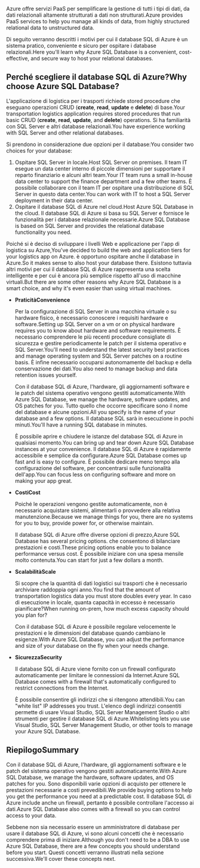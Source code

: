 <span data-ttu-id="656c3-101">Azure offre servizi PaaS per semplificare la gestione di tutti i tipi di dati, da dati relazionali altamente strutturati a dati non strutturati.</span><span class="sxs-lookup"><span data-stu-id="656c3-101">Azure provides PaaS services to help you manage all kinds of data, from highly structured relational data to unstructured data.</span></span>

<span data-ttu-id="656c3-102">Di seguito verranno descritti i motivi per cui il database SQL di Azure è un sistema pratico, conveniente e sicuro per ospitare i database relazionali.</span><span class="sxs-lookup"><span data-stu-id="656c3-102">Here you'll learn why Azure SQL Database is a convenient, cost-effective, and secure way to host your relational databases.</span></span>

## <a name="why-choose-azure-sql-database"></a><span data-ttu-id="656c3-103">Perché scegliere il database SQL di Azure?</span><span class="sxs-lookup"><span data-stu-id="656c3-103">Why choose Azure SQL Database?</span></span>

<span data-ttu-id="656c3-104">L'applicazione di logistica per i trasporti richiede stored procedure che eseguano operazioni CRUD (**create**, **read**, **update** e **delete**) di base.</span><span class="sxs-lookup"><span data-stu-id="656c3-104">Your transportation logistics application requires stored procedures that run basic CRUD (**create**, **read**, **update**, and **delete**) operations.</span></span> <span data-ttu-id="656c3-105">Si ha familiarità con SQL Server e altri database relazionali.</span><span class="sxs-lookup"><span data-stu-id="656c3-105">You have experience working with SQL Server and other relational databases.</span></span>

<span data-ttu-id="656c3-106">Si prendono in considerazione due opzioni per il database:</span><span class="sxs-lookup"><span data-stu-id="656c3-106">You consider two choices for your database:</span></span>

1. <span data-ttu-id="656c3-107">Ospitare SQL Server in locale.</span><span class="sxs-lookup"><span data-stu-id="656c3-107">Host SQL Server on premises.</span></span> <span data-ttu-id="656c3-108">Il team IT esegue un data center interno di piccole dimensioni per supportare il reparto finanziario e alcuni altri team.</span><span class="sxs-lookup"><span data-stu-id="656c3-108">Your IT team runs a small in-house data center to support the finance department and a few other teams.</span></span> <span data-ttu-id="656c3-109">È possibile collaborare con il team IT per ospitare una distribuzione di SQL Server in questo data center.</span><span class="sxs-lookup"><span data-stu-id="656c3-109">You can work with IT to host a SQL Server deployment in their data center.</span></span>
1. <span data-ttu-id="656c3-110">Ospitare il database SQL di Azure nel cloud.</span><span class="sxs-lookup"><span data-stu-id="656c3-110">Host Azure SQL Database in the cloud.</span></span> <span data-ttu-id="656c3-111">Il database SQL di Azure si basa su SQL Server e fornisce le funzionalità per i database relazionale necessarie.</span><span class="sxs-lookup"><span data-stu-id="656c3-111">Azure SQL Database is based on SQL Server and provides the relational database functionality you need.</span></span>

<span data-ttu-id="656c3-112">Poiché si è deciso di sviluppare i livelli Web e applicazione per l'app di logistica su Azure,</span><span class="sxs-lookup"><span data-stu-id="656c3-112">You've decided to build the web and application tiers for your logistics app on Azure.</span></span> <span data-ttu-id="656c3-113">è opportuno ospitare anche il database in Azure.</span><span class="sxs-lookup"><span data-stu-id="656c3-113">So it makes sense to also host your database there.</span></span> <span data-ttu-id="656c3-114">Esistono tuttavia altri motivi per cui il database SQL di Azure rappresenta una scelta intelligente e per cui è ancora più semplice rispetto all'uso di macchine virtuali.</span><span class="sxs-lookup"><span data-stu-id="656c3-114">But there are some other reasons why Azure SQL Database is a smart choice, and why it's even easier than using virtual machines.</span></span>

* <span data-ttu-id="656c3-115">**Praticità**</span><span class="sxs-lookup"><span data-stu-id="656c3-115">**Convenience**</span></span>

    <span data-ttu-id="656c3-116">Per la configurazione di SQL Server in una macchina virtuale o su hardware fisico, è necessario conoscere i requisiti hardware e software.</span><span class="sxs-lookup"><span data-stu-id="656c3-116">Setting up SQL Server on a vm or on physical hardware requires you to know about hardware and software requirements.</span></span> <span data-ttu-id="656c3-117">È necessario comprendere le più recenti procedure consigliate di sicurezza e gestire periodicamente le patch per il sistema operativo e SQL Server.</span><span class="sxs-lookup"><span data-stu-id="656c3-117">You'll need to understand the latest security best practices and manage operating system and SQL Server patches on a routine basis.</span></span> <span data-ttu-id="656c3-118">È infine necessario occuparsi autonomamente del backup e della conservazione dei dati.</span><span class="sxs-lookup"><span data-stu-id="656c3-118">You also need to manage backup and data retention issues yourself.</span></span>

    <span data-ttu-id="656c3-119">Con il database SQL di Azure, l'hardware, gli aggiornamenti software e le patch del sistema operativo vengono gestiti automaticamente.</span><span class="sxs-lookup"><span data-stu-id="656c3-119">With Azure SQL Database, we manage the hardware, software updates, and OS patches for you.</span></span> <span data-ttu-id="656c3-120">Tutto quello che occorre specificare sono il nome del database e alcune opzioni.</span><span class="sxs-lookup"><span data-stu-id="656c3-120">All you specify is the name of your database and a few options.</span></span> <span data-ttu-id="656c3-121">Il database SQL sarà in esecuzione in pochi minuti.</span><span class="sxs-lookup"><span data-stu-id="656c3-121">You'll have a running SQL database in minutes.</span></span>

    <span data-ttu-id="656c3-122">È possibile aprire e chiudere le istanze del database SQL di Azure in qualsiasi momento.</span><span class="sxs-lookup"><span data-stu-id="656c3-122">You can bring up and tear down Azure SQL Database instances at your convenience.</span></span> <span data-ttu-id="656c3-123">Il database SQL di Azure è rapidamente accessibile e semplice da configurare.</span><span class="sxs-lookup"><span data-stu-id="656c3-123">Azure SQL Database comes up fast and is easy to configure.</span></span> <span data-ttu-id="656c3-124">È possibile dedicare meno tempo alla configurazione del software, per concentrarsi sulle funzionalità dell'app.</span><span class="sxs-lookup"><span data-stu-id="656c3-124">You can focus less on configuring software and more on making your app great.</span></span>
* <span data-ttu-id="656c3-125">**Costi**</span><span class="sxs-lookup"><span data-stu-id="656c3-125">**Cost**</span></span>

    <span data-ttu-id="656c3-126">Poiché le operazioni vengono gestite automaticamente, non è necessario acquistare sistemi, alimentarli o provvedere alla relativa manutenzione.</span><span class="sxs-lookup"><span data-stu-id="656c3-126">Because we manage things for you, there are no systems for you to buy, provide power for, or otherwise maintain.</span></span>

    <span data-ttu-id="656c3-127">Il database SQL di Azure offre diverse opzioni di prezzo,</span><span class="sxs-lookup"><span data-stu-id="656c3-127">Azure SQL Database has several pricing options.</span></span> <span data-ttu-id="656c3-128">che consentono di bilanciare prestazioni e costi.</span><span class="sxs-lookup"><span data-stu-id="656c3-128">These pricing options enable you to balance performance versus cost.</span></span> <span data-ttu-id="656c3-129">È possibile iniziare con una spesa mensile molto contenuta.</span><span class="sxs-lookup"><span data-stu-id="656c3-129">You can start for just a few dollars a month.</span></span>
* <span data-ttu-id="656c3-130">**Scalabilità**</span><span class="sxs-lookup"><span data-stu-id="656c3-130">**Scale**</span></span>
 
    <span data-ttu-id="656c3-131">Si scopre che la quantità di dati logistici sui trasporti che è necessario archiviare raddoppia ogni anno.</span><span class="sxs-lookup"><span data-stu-id="656c3-131">You find that the amount of transportation logistics data you must store doubles every year.</span></span> <span data-ttu-id="656c3-132">In caso di esecuzione in locale, quanta capacità in eccesso è necessario pianificare?</span><span class="sxs-lookup"><span data-stu-id="656c3-132">When running on-prem, how much excess capacity should you plan for?</span></span>

    <span data-ttu-id="656c3-133">Con il database SQL di Azure è possibile regolare velocemente le prestazioni e le dimensioni del database quando cambiano le esigenze.</span><span class="sxs-lookup"><span data-stu-id="656c3-133">With Azure SQL Database, you can adjust the performance and size of your database on the fly when your needs change.</span></span>

* <span data-ttu-id="656c3-134">**Sicurezza**</span><span class="sxs-lookup"><span data-stu-id="656c3-134">**Security**</span></span>

    <span data-ttu-id="656c3-135">Il database SQL di Azure viene fornito con un firewall configurato automaticamente per limitare le connessioni da Internet.</span><span class="sxs-lookup"><span data-stu-id="656c3-135">Azure SQL Database comes with a firewall that's automatically configured to restrict connections from the Internet.</span></span>

    <span data-ttu-id="656c3-136">È possibile consentire gli indirizzi che si ritengono attendibili.</span><span class="sxs-lookup"><span data-stu-id="656c3-136">You can "white list" IP addresses you trust.</span></span> <span data-ttu-id="656c3-137">L'elenco degli indirizzi consentiti permette di usare Visual Studio, SQL Server Management Studio o altri strumenti per gestire il database SQL di Azure.</span><span class="sxs-lookup"><span data-stu-id="656c3-137">Whitelisting lets you use Visual Studio, SQL Server Management Studio, or other tools to manage your Azure SQL Database.</span></span>

## <a name="summary"></a><span data-ttu-id="656c3-138">Riepilogo</span><span class="sxs-lookup"><span data-stu-id="656c3-138">Summary</span></span>

<span data-ttu-id="656c3-139">Con il database SQL di Azure, l'hardware, gli aggiornamenti software e le patch del sistema operativo vengono gestiti automaticamente.</span><span class="sxs-lookup"><span data-stu-id="656c3-139">With Azure SQL Database, we manage the hardware, software updates, and OS patches for you.</span></span> <span data-ttu-id="656c3-140">Sono disponibili varie opzioni di acquisto per ottenere le prestazioni necessarie a costi prevedibili.</span><span class="sxs-lookup"><span data-stu-id="656c3-140">We provide buying options to help you get the performance you need at a predictable cost.</span></span> <span data-ttu-id="656c3-141">Il database SQL di Azure include anche un firewall, pertanto è possibile controllare l'accesso ai dati.</span><span class="sxs-lookup"><span data-stu-id="656c3-141">Azure SQL Database also comes with a firewall so you can control access to your data.</span></span>

<span data-ttu-id="656c3-142">Sebbene non sia necessario essere un amministratore di database per usare il database SQL di Azure, vi sono alcuni concetti che è necessario comprendere prima di iniziare.</span><span class="sxs-lookup"><span data-stu-id="656c3-142">Although you don't need to be a DBA to use Azure SQL Database, there are a few concepts you should understand before you start.</span></span> <span data-ttu-id="656c3-143">Questi concetti verranno illustrati nella sezione successiva.</span><span class="sxs-lookup"><span data-stu-id="656c3-143">We'll cover these concepts next.</span></span>